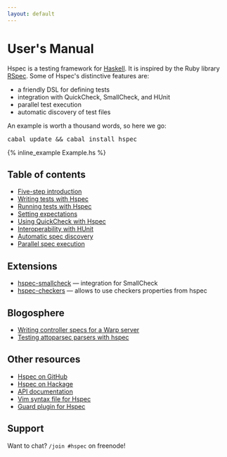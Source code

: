 ```yaml
---
layout: default
---
```


# User's Manual

Hspec is a testing framework for [Haskell](http://www.haskell.org/).  It is
inspired by the Ruby library [RSpec](http://rspec.info/).  Some of Hspec's
distinctive features are:

 * a friendly DSL for defining tests
 * integration with QuickCheck, SmallCheck, and HUnit
 * parallel test execution
 * automatic discovery of test files

An example is worth a thousand words, so here we go:

<pre><kbd class="shell-input">cabal update && cabal install hspec</kbd></pre>

{% inline_example Example.hs %}

## Table of contents

* [Five-step introduction](getting-started.html)
* [Writing tests with Hspec](writing-specs.html)
* [Running tests with Hspec](running-specs.html)
* [Setting expectations](expectations.html)
* [Using QuickCheck with Hspec](quickcheck.html)
* [Interoperability with HUnit](hunit.html)
* [Automatic spec discovery](hspec-discover.html)
* [Parallel spec execution](parallel-spec-execution.html)

## Extensions

* [hspec-smallcheck](http://hackage.haskell.org/package/hspec-smallcheck) — integration for SmallCheck
* [hspec-checkers](http://hackage.haskell.org/package/hspec-checkers) — allows to use checkers properties from hspec

## Blogosphere

* [Writing controller specs for a Warp server](http://begriffs.com/posts/2014-10-19-warp-server-controller-test.html)
* [Testing attoparsec parsers with hspec](http://alpmestan.com/posts/2014-06-18-testing-attoparsec-parsers-with-hspec.html)

## Other resources

* [Hspec on GitHub](https://github.com/hspec/hspec)
* [Hspec on Hackage](http://hackage.haskell.org/package/hspec)
* [API documentation](http://hackage.haskell.org/packages/archive/hspec/latest/doc/html/Test-Hspec.html)
* [Vim syntax file for Hspec](https://github.com/hspec/hspec.vim#readme)
* [Guard plugin for Hspec](http://rubygems.org/gems/guard-haskell)

## Support

Want to chat? `/join #hspec` on freenode!

